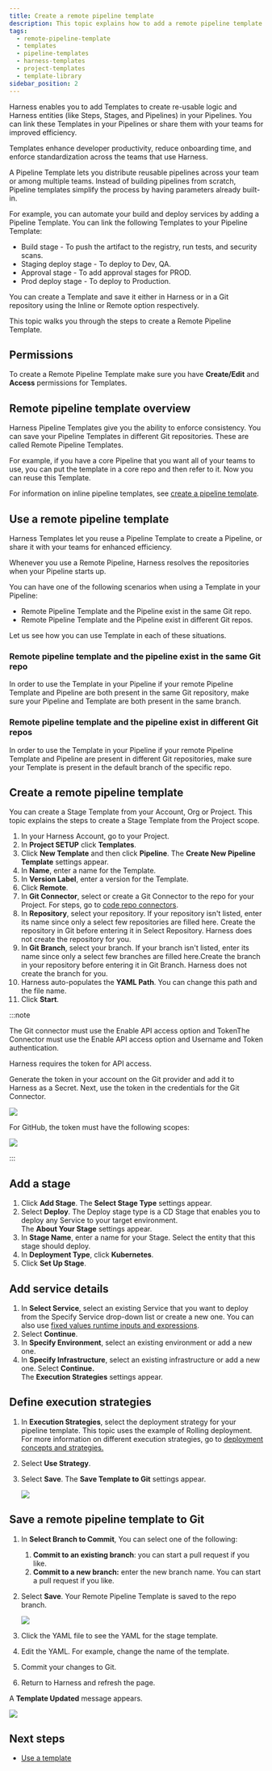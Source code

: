 ```yaml
---
title: Create a remote pipeline template
description: This topic explains how to add a remote pipeline template in Harness.
tags:
  - remote-pipeline-template
  - templates
  - pipeline-templates
  - harness-templates
  - project-templates
  - template-library
sidebar_position: 2
---
```


Harness enables you to add Templates to create re-usable logic and Harness entities (like Steps, Stages, and Pipelines) in your Pipelines. You can link these Templates in your Pipelines or share them with your teams for improved efficiency.

Templates enhance developer productivity, reduce onboarding time, and enforce standardization across the teams that use Harness.

A Pipeline Template lets you distribute reusable pipelines across your team or among multiple teams. Instead of building pipelines from scratch, Pipeline templates simplify the process by having parameters already built-in.

For example, you can automate your build and deploy services by adding a Pipeline Template. You can link the following Templates to your Pipeline Template:

* Build stage - To push the artifact to the registry, run tests, and security scans.
* Staging deploy stage - To deploy to Dev, QA.
* Approval stage - To add approval stages for PROD.
* Prod deploy stage - To deploy to Production.

You can create a Template and save it either in Harness or in a Git repository using the Inline or Remote option respectively.

This topic walks you through the steps to create a Remote Pipeline Template.

## Permissions

To create a Remote Pipeline Template make sure you have **Create/Edit** and **Access** permissions for Templates.

## Remote pipeline template overview

Harness Pipeline Templates give you the ability to enforce consistency. You can save your Pipeline Templates in different Git repositories. These are called Remote Pipeline Templates.

For example, if you have a core Pipeline that you want all of your teams to use, you can put the template in a core repo and then refer to it. Now you can reuse this Template.

For information on inline pipeline templates, see [create a pipeline template](/docs/platform/templates/create-pipeline-template/).

## Use a remote pipeline template

Harness Templates let you reuse a Pipeline Template to create a Pipeline, or share it with your teams for enhanced efficiency.

Whenever you use a Remote Pipeline, Harness resolves the repositories when your Pipeline starts up.

You can have one of the following scenarios when using a Template in your Pipeline:

* Remote Pipeline Template and the Pipeline exist in the same Git repo.
* Remote Pipeline Template and the Pipeline exist in different Git repos.

Let us see how you can use Template in each of these situations.

### Remote pipeline template and the pipeline exist in the same Git repo

In order to use the Template in your Pipeline if your remote Pipeline Template and Pipeline are both present in the same Git repository, make sure your Pipeline and Template are both present in the same branch.

### Remote pipeline template and the pipeline exist in different Git repos

In order to use the Template in your Pipeline if your remote Pipeline Template and Pipeline are present in different Git repositories, make sure your Template is present in the default branch of the specific repo.

## Create a remote pipeline template

You can create a Stage Template from your Account, Org or Project. This topic explains the steps to create a Stage Template from the Project scope.

1. In your Harness Account, go to your Project.
2. In **Project SETUP** click **Templates**.
3. Click **New Template** and then click **Pipeline**. The **Create New Pipeline Template** settings appear.
4. In **Name**, enter a name for the Template.
5. In **Version Label**, enter a version for the Template.
6. Click **Remote**.
7. In **Git Connector**, select or create a Git Connector to the repo for your Project.​ For steps, go to [code repo connectors](/docs/category/code-repo-connectors).
8. In **Repository**, select your repository. If your repository isn't listed, enter its name since only a select few repositories are filled here. Create the repository in Git before entering it in Select Repository. Harness does not create the repository for you.
9. In **Git Branch**, select your branch. If your branch isn't listed, enter its name since only a select few branches are filled here.Create the branch in your repository before entering it in Git Branch. Harness does not create the branch for you.
10. Harness auto-populates the **YAML Path**. You can change this path and the file name.
11. Click **Start**.

:::note

The Git connector must use the Enable API access option and TokenThe Connector must use the Enable API access option and Username and Token authentication. 

Harness requires the token for API access.

Generate the token in your account on the Git provider and add it to Harness as a Secret. Next, use the token in the credentials for the Git Connector.

![](./static/create-a-remote-pipeline-template-24.png)  

For GitHub, the token must have the following scopes:

![](./static/create-a-remote-pipeline-template-25.png)

:::

## Add a stage

1. Click **Add Stage**. The **Select Stage Type** settings appear.
2. Select **Deploy**. The Deploy stage type is a CD Stage that enables you to deploy any Service to your target environment.  
The **About Your Stage** settings appear.
3. In **Stage Name**, enter a name for your Stage.
Select the entity that this stage should deploy.
4. In **Deployment Type**, click **Kubernetes**.
5. Click **Set Up Stage**.

## Add service details

1. In **Select Service**, select an existing Service that you want to deploy from the Specify Service drop-down list or create a new one. You can also use [fixed values runtime inputs and expressions](/docs/platform/variables-and-expressions/runtime-inputs/).
2. Select **Continue**.
3. In **Specify Environment**, select an existing environment or add a new one.
4. In **Specify Infrastructure**, select an existing infrastructure or add a new one. Select **Continue.**  
The **Execution Strategies** settings appear.

## Define execution strategies

1. In **Execution Strategies**, select the deployment strategy for your pipeline template.
This topic uses the example of Rolling deployment.
For more information on different execution strategies, go to [deployment concepts and strategies.](/docs/continuous-delivery/manage-deployments/deployment-concepts)
2. Select **Use Strategy**.
3. Select **Save**. The **Save Template to Git** settings appear.

   ![](./static/create-a-remote-pipeline-template-26.png)

## Save a remote pipeline template to Git

1. In **Select Branch to Commit**, You can select one of the following:
	1. **Commit to an existing branch**: you can start a pull request if you like.
	2. **Commit to a new branch:** enter the new branch name. You can start a pull request if you like.
2. Select **Save**. Your Remote Pipeline Template is saved to the repo branch.
   
   ![](./static/create-a-remote-pipeline-template-27.png)
3. Click the YAML file to see the YAML for the stage template.
4. Edit the YAML. For example, change the name of the template.
5. Commit your changes to Git.
6. Return to Harness and refresh the page.

A **Template Updated** message appears.

![](./static/create-a-remote-pipeline-template-28.png)

## Next steps

* [Use a template](/docs/platform/templates/use-a-template/)

